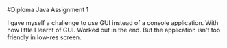#Diploma Java Assignment 1

I gave myself a challenge to use GUI instead of a console application. With how little I learnt of GUI.
Worked out in the end. But the application isn't too friendly in low-res screen.
